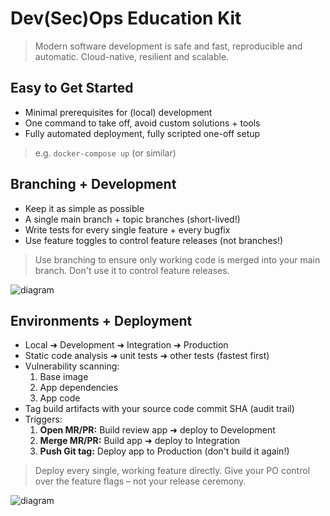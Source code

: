 Dev(Sec)Ops Education Kit
=========================

> Modern software development is safe and fast, reproducible and automatic. Cloud-native, resilient and scalable.

Easy to Get Started
-------------------

- Minimal prerequisites for (local) development
- One command to take off, avoid custom solutions + tools
- Fully automated deployment, fully scripted one-off setup

> e.g. `docker-compose up` (or similar)

Branching + Development
-----------------------

- Keep it as simple as possible
- A single main branch + topic branches (short-lived!)
- Write tests for every single feature + every bugfix
- Use feature toggles to control feature releases (not branches!)

> Use branching to ensure only working code is merged into your main branch. Don't use it to control feature releases.

![diagram](devops-branching.plantuml)

Environments + Deployment
-------------------------

- Local ➜ Development ➜ Integration ➜ Production
- Static code analysis ➜ unit tests ➜ other tests (fastest first)
- Vulnerability scanning:
  1. Base image
  1. App dependencies
  1. App code
- Tag build artifacts with your source code commit SHA (audit trail)
- Triggers:
  1. **Open MR/PR:** Build review app ➜ deploy to Development
  1. **Merge MR/PR:** Build app ➜ deploy to Integration
  1. **Push Git tag:** Deploy app to Production (don't build it again!)

> Deploy every single, working feature directly. Give your PO control over the feature flags – not your release ceremony.

![diagram](devops-environments.plantuml)
